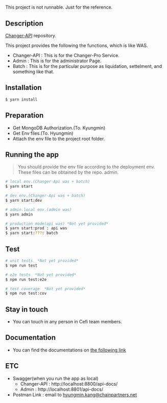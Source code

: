 <!-- <p align="center">
  <a href="http://nestjs.com/" target="blank"><img src="https://nestjs.com/img/logo_text.svg" width="320" alt="Nest Logo" /></a>
</p>

[circleci-image]: https://img.shields.io/circleci/build/github/nestjs/nest/master?token=abc123def456
[circleci-url]: https://circleci.com/gh/nestjs/nest

  <p align="center">A progressive <a href="http://nodejs.org" target="_blank">Node.js</a> framework for building efficient and scalable server-side applications.</p>
    <p align="center">
<a href="https://www.npmjs.com/~nestjscore" target="_blank"><img src="https://img.shields.io/npm/v/@nestjs/core.svg" alt="NPM Version" /></a>
<a href="https://www.npmjs.com/~nestjscore" target="_blank"><img src="https://img.shields.io/npm/l/@nestjs/core.svg" alt="Package License" /></a>
<a href="https://www.npmjs.com/~nestjscore" target="_blank"><img src="https://img.shields.io/npm/dm/@nestjs/common.svg" alt="NPM Downloads" /></a>
<a href="https://circleci.com/gh/nestjs/nest" target="_blank"><img src="https://img.shields.io/circleci/build/github/nestjs/nest/master" alt="CircleCI" /></a>
<a href="https://coveralls.io/github/nestjs/nest?branch=master" target="_blank"><img src="https://coveralls.io/repos/github/nestjs/nest/badge.svg?branch=master#9" alt="Coverage" /></a>
<a href="https://discord.gg/G7Qnnhy" target="_blank"><img src="https://img.shields.io/badge/discord-online-brightgreen.svg" alt="Discord"/></a>
<a href="https://opencollective.com/nest#backer" target="_blank"><img src="https://opencollective.com/nest/backers/badge.svg" alt="Backers on Open Collective" /></a>
<a href="https://opencollective.com/nest#sponsor" target="_blank"><img src="https://opencollective.com/nest/sponsors/badge.svg" alt="Sponsors on Open Collective" /></a>
  <a href="https://paypal.me/kamilmysliwiec" target="_blank"><img src="https://img.shields.io/badge/Donate-PayPal-ff3f59.svg"/></a>
    <a href="https://opencollective.com/nest#sponsor"  target="_blank"><img src="https://img.shields.io/badge/Support%20us-Open%20Collective-41B883.svg" alt="Support us"></a>
  <a href="https://twitter.com/nestframework" target="_blank"><img src="https://img.shields.io/twitter/follow/nestframework.svg?style=social&label=Follow"></a>
</p>
  <!--[![Backers on Open Collective](https://opencollective.com/nest/backers/badge.svg)](https://opencollective.com/nest#backer)
  [![Sponsors on Open Collective](https://opencollective.com/nest/sponsors/badge.svg)](https://opencollective.com/nest#sponsor)--> 
# 
This project is not runnable. Just for the reference. 

## Description

[Changer-API](https://changer.io/) repository.  

This project provides the following the functions, which is like WAS.  
  + Changer-API : This is for the Changer-Pro Service. 
  + Admin : This is for the administrator Page. 
  + Batch : This is for the particular purpose as liquidation, settelment, and something like that. 
  

## Installation

```bash
$ yarn install
```

## Preparation
- Get MongoDB Authorization.(To. Kyungmin)
- Get Env files.(To. Hyungmin)
- Attach the env file to the project root folder.


## Running the app
> You should provide the env file according to the deployment env.  
> These files can be obtained by the repo. admin.

```bash
# local env.(Changer-Api was + batch)
$ yarn start

# dev env.(Changer-Api was + batch)
$ yarn start:dev

# admin.local env.(admin was)
$ yarn admin

# production mode(api was) *Not yet provided*
$ yarn start:prod : api was
$ yarn start:???: batch
```

## Test

```bash
# unit tests  *Not yet provided*
$ npm run test

# e2e tests  *Not yet provided*
$ npm run test:e2e

# test coverage  *Not yet provided*
$ npm run test:cov
```

## Stay in touch

- You can touch in any person in Cefi team members. 

## Documentation

- You can find the documentations on [the following link](https://github.com/chain-partners/changer-pro-api/wiki)

## ETC
- Swagger(when you run the app as local)
   + Changer-API : http://localhost:8800/api-docs/ 
   + Admin : http://localhost:8801/api-docs/ 
- Postman Link : email to hyungmin.kang@chainpartners.net



